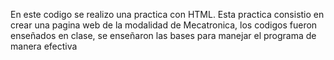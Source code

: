 En este codigo se realizo una practica con HTML. Esta practica consistio en crear una pagina web de la modalidad de Mecatronica, los codigos fueron enseñados en clase, se enseñaron las bases para manejar el programa de manera efectiva 
